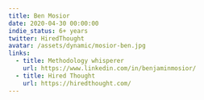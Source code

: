 ```yaml
---
title: Ben Mosior
date: 2020-04-30 00:00:00
indie_status: 6+ years
twitter: HiredThought
avatar: /assets/dynamic/mosior-ben.jpg
links:
  - title: Methodology whisperer
    url: https://www.linkedin.com/in/benjaminmosior/
  - title: Hired Thought
    url: https://hiredthought.com/
---
```

